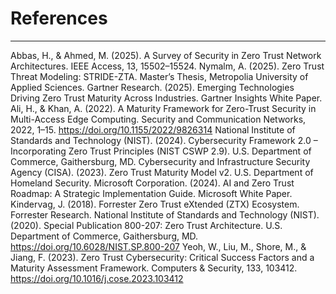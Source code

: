 # References

---

Abbas, H., & Ahmed, M. (2025). A Survey of Security in Zero Trust Network Architectures. IEEE Access, 13, 15502–15524.
Nymalm, A. (2025). Zero Trust Threat Modeling: STRIDE-ZTA. Master’s Thesis, Metropolia University of Applied Sciences.
Gartner Research. (2025). Emerging Technologies Driving Zero Trust Maturity Across Industries. Gartner Insights White Paper.
Ali, H., & Khan, A. (2022). A Maturity Framework for Zero-Trust Security in Multi-Access Edge Computing. Security and Communication Networks, 2022, 1–15. https://doi.org/10.1155/2022/9826314
National Institute of Standards and Technology (NIST). (2024). Cybersecurity Framework 2.0 – Incorporating Zero Trust Principles (NIST CSWP 2.9). U.S. Department of Commerce, Gaithersburg, MD.
Cybersecurity and Infrastructure Security Agency (CISA). (2023). Zero Trust Maturity Model v2. U.S. Department of Homeland Security.
Microsoft Corporation. (2024). AI and Zero Trust Roadmap: A Strategic Implementation Guide. Microsoft White Paper.
Kindervag, J. (2018). Forrester Zero Trust eXtended (ZTX) Ecosystem. Forrester Research.
National Institute of Standards and Technology (NIST). (2020). Special Publication 800-207: Zero Trust Architecture. U.S. Department of Commerce, Gaithersburg, MD. https://doi.org/10.6028/NIST.SP.800-207
Yeoh, W., Liu, M., Shore, M., & Jiang, F. (2023). Zero Trust Cybersecurity: Critical Success Factors and a Maturity Assessment Framework. Computers & Security, 133, 103412. https://doi.org/10.1016/j.cose.2023.103412
